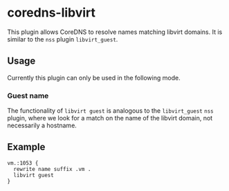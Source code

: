 # coredns-libvirt

This plugin allows CoreDNS to resolve names matching libvirt domains. It is
similar to the `nss` plugin `libvirt_guest`.

## Usage

Currently this plugin can only be used in the following mode.

### Guest name

The functionality of `libvirt guest` is analogous to the `libvirt_guest` `nss`
plugin, where we look for a match on the name of the libvirt domain, not
necessarily a hostname.

## Example

```
vm.:1053 {
  rewrite name suffix .vm .
  libvirt guest
}
```
